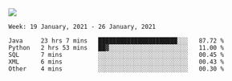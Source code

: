 <!--
**Mat2ja/Mat2ja** is a ✨ _special_ ✨ repository because its `README.md` (this file) appears on your GitHub profile.

Here are some ideas to get you started:

- 🔭 I’m currently working on ...
- 🌱 I’m currently learning ...
- 👯 I’m looking to collaborate on ...
- 🤔 I’m looking for help with ...
- 💬 Ask me about ...
- 📫 How to reach me: ...
- 😄 Pronouns: ...
- ⚡ Fun fact: ...
-->

<img src='https://media.giphy.com/media/xT9IgG50Fb7Mi0prBC/giphy.gif'>

<!--START_SECTION:waka-->
```text
Week: 19 January, 2021 - 26 January, 2021

Java     23 hrs 7 mins   ██████████████████████░░░   87.72 % 
Python   2 hrs 53 mins   ██▓░░░░░░░░░░░░░░░░░░░░░░   11.00 % 
SQL      7 mins          ░░░░░░░░░░░░░░░░░░░░░░░░░   00.45 % 
XML      6 mins          ░░░░░░░░░░░░░░░░░░░░░░░░░   00.43 % 
Other    4 mins          ░░░░░░░░░░░░░░░░░░░░░░░░░   00.30 % 
```
<!--END_SECTION:waka-->
